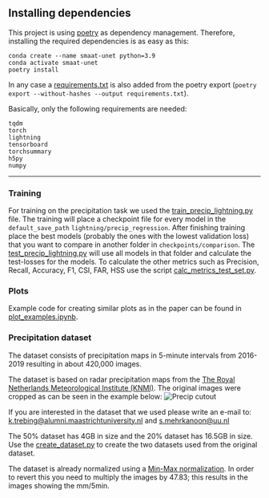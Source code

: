 
## Installing dependencies
This project is using [poetry](https://python-poetry.org/) as dependency management. Therefore, installing the required dependencies is as easy as this:
```shell
conda create --name smaat-unet python=3.9
conda activate smaat-unet
poetry install
```

In any case a [requirements.txt](requirements.txt) is also added from the poetry export (`poetry export --without-hashes --output requirements.txt`).

Basically, only the following requirements are needed:
```
tqdm
torch
lightning
tensorboard
torchsummary
h5py
numpy
```

---

### Training

For training on the precipitation task we used the [train_precip_lightning.py](train_precip.py) file.
The training will place a checkpoint file for every model in the `default_save_path` `lightning/precip_regression`. After finishing training place the best models (probably the ones with the lowest validation loss) that you want to compare in another folder in `checkpoints/comparison`.
The [test_precip_lightning.py](test_precip.py) will use all models in that folder and calculate the test-losses for the models.
To calculate the other metrics such as Precision, Recall, Accuracy, F1, CSI, FAR, HSS use the script [calc_metrics_test_set.py](calc_metrics_test_set.py).

### Plots
Example code for creating similar plots as in the paper can be found in [plot_examples.ipynb](plot_examples.ipynb).

### Precipitation dataset
The dataset consists of precipitation maps in 5-minute intervals from 2016-2019 resulting in about 420,000 images.

The dataset is based on radar precipitation maps from the [The Royal Netherlands Meteorological Institute (KNMI)](https://www.knmi.nl/over-het-knmi/about).
The original images were cropped as can be seen in the example below:
![Precip cutout](Precipitation%20map%20Cutout.png)

If you are interested in the dataset that we used please write an e-mail to: k.trebing@alumni.maastrichtuniversity.nl and s.mehrkanoon@uu.nl

The 50% dataset has 4GB in size and the 20% dataset has 16.5GB in size. Use the [create_dataset.py](create_datasets.py) to create the two datasets used from the original dataset.

The dataset is already normalized using a [Min-Max normalization](https://en.wikipedia.org/wiki/Feature_scaling#Rescaling_(min-max_normalization)).
In order to revert this you need to multiply the images by 47.83; this results in the images showing the mm/5min.

